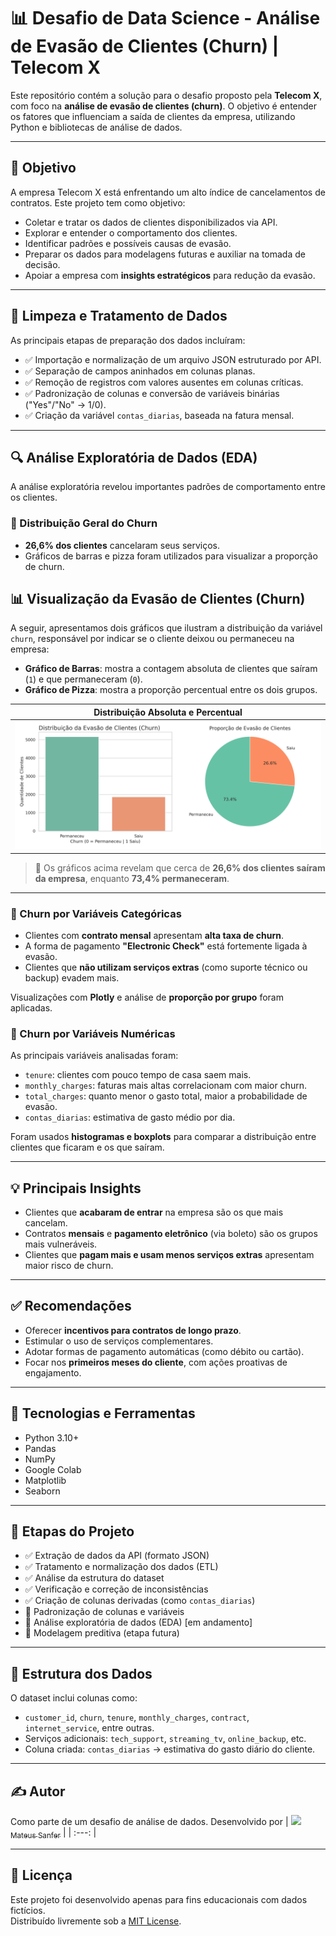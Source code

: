# 📊 Desafio de Data Science - Análise de Evasão de Clientes (Churn) | Telecom X

Este repositório contém a solução para o desafio proposto pela **Telecom X**, com foco na **análise de evasão de clientes (churn)**. O objetivo é entender os fatores que influenciam a saída de clientes da empresa, utilizando Python e bibliotecas de análise de dados.

---

## 🎯 Objetivo

A empresa Telecom X está enfrentando um alto índice de cancelamentos de contratos. Este projeto tem como objetivo:

- Coletar e tratar os dados de clientes disponibilizados via API.
- Explorar e entender o comportamento dos clientes.
- Identificar padrões e possíveis causas de evasão.
- Preparar os dados para modelagens futuras e auxiliar na tomada de decisão.
- Apoiar a empresa com **insights estratégicos** para redução da evasão.
  
---

## 🧹 Limpeza e Tratamento de Dados

As principais etapas de preparação dos dados incluíram:

- ✅ Importação e normalização de um arquivo JSON estruturado por API.
- ✅ Separação de campos aninhados em colunas planas.
- ✅ Remoção de registros com valores ausentes em colunas críticas.
- ✅ Padronização de colunas e conversão de variáveis binárias ("Yes"/"No" → 1/0).
- ✅ Criação da variável `contas_diarias`, baseada na fatura mensal.

---

## 🔍 Análise Exploratória de Dados (EDA)

A análise exploratória revelou importantes padrões de comportamento entre os clientes.

### 📌 Distribuição Geral do Churn

- **26,6% dos clientes** cancelaram seus serviços.
- Gráficos de barras e pizza foram utilizados para visualizar a proporção de churn.

## 📊 Visualização da Evasão de Clientes (Churn)

A seguir, apresentamos dois gráficos que ilustram a distribuição da variável `churn`, responsável por indicar se o cliente deixou ou permaneceu na empresa:

- **Gráfico de Barras**: mostra a contagem absoluta de clientes que saíram (`1`) e que permaneceram (`0`).
- **Gráfico de Pizza**: mostra a proporção percentual entre os dois grupos.

| Distribuição Absoluta e Percentual |
|-----------------------|
| ![churn_barras](img/churn_barras.png) | 

> 📌 Os gráficos acima revelam que cerca de **26,6% dos clientes saíram da empresa**, enquanto **73,4% permaneceram**.

---

### 📌 Churn por Variáveis Categóricas

- Clientes com **contrato mensal** apresentam **alta taxa de churn**.
- A forma de pagamento **"Electronic Check"** está fortemente ligada à evasão.
- Clientes que **não utilizam serviços extras** (como suporte técnico ou backup) evadem mais.

Visualizações com **Plotly** e análise de **proporção por grupo** foram aplicadas.

### 📌 Churn por Variáveis Numéricas

As principais variáveis analisadas foram:

- `tenure`: clientes com pouco tempo de casa saem mais.
- `monthly_charges`: faturas mais altas correlacionam com maior churn.
- `total_charges`: quanto menor o gasto total, maior a probabilidade de evasão.
- `contas_diarias`: estimativa de gasto médio por dia.

Foram usados **histogramas e boxplots** para comparar a distribuição entre clientes que ficaram e os que saíram.

---

## 💡 Principais Insights

- Clientes que **acabaram de entrar** na empresa são os que mais cancelam.
- Contratos **mensais** e **pagamento eletrônico** (via boleto) são os grupos mais vulneráveis.
- Clientes que **pagam mais e usam menos serviços extras** apresentam maior risco de churn.

---

## ✅ Recomendações

- Oferecer **incentivos para contratos de longo prazo**.
- Estimular o uso de serviços complementares.
- Adotar formas de pagamento automáticas (como débito ou cartão).
- Focar nos **primeiros meses do cliente**, com ações proativas de engajamento.

---

## 🔧 Tecnologias e Ferramentas

- Python 3.10+
- Pandas
- NumPy
- Google Colab 
- Matplotlib
- Seaborn 

---

## 🧪 Etapas do Projeto

- ✅ Extração de dados da API (formato JSON)
- ✅ Tratamento e normalização dos dados (ETL)
- ✅ Análise da estrutura do dataset
- ✅ Verificação e correção de inconsistências
- ✅ Criação de colunas derivadas (como `contas_diarias`)
- 🔄 Padronização de colunas e variáveis
- 🚧 Análise exploratória de dados (EDA) [em andamento]
- 🚀 Modelagem preditiva (etapa futura)

---

## 📁 Estrutura dos Dados

O dataset inclui colunas como:

- `customer_id`, `churn`, `tenure`, `monthly_charges`, `contract`, `internet_service`, entre outras.
- Serviços adicionais: `tech_support`, `streaming_tv`, `online_backup`, etc.
- Coluna criada: `contas_diarias` → estimativa do gasto diário do cliente.

---

## ✍️ Autor
Como parte de um desafio de análise de dados. Desenvolvido por 
| [<img loading="lazy" src="https://avatars.githubusercontent.com/u/126841158?v=4" width=115><br><sub>Mateus Sanfer</sub>](https://github.com/MateusSanfer) |
| :---: |

---

## 📝 Licença

Este projeto foi desenvolvido apenas para fins educacionais com dados fictícios.  
Distribuído livremente sob a [MIT License](LICENSE).
